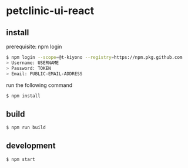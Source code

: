 # petclinic-ui-react

## install

prerequisite: npm login

```bash
$ npm login --scope=@t-kiyono --registry=https://npm.pkg.github.com
> Username: USERNAME
> Password: TOKEN
> Email: PUBLIC-EMAIL-ADDRESS
```

run the following command

```bash
$ npm install
```

## build

```bash
$ npm run build
```

## development

```bash
$ npm start
```
